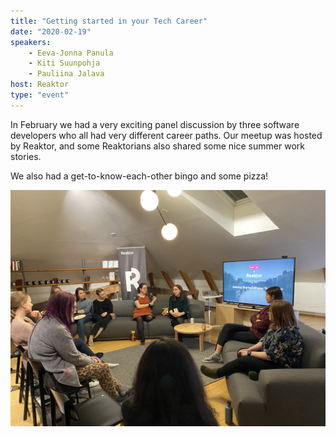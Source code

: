 ```yaml
---
title: "Getting started in your Tech Career"
date: "2020-02-19"
speakers:
    - Eeva-Jonna Panula
    - Kiti Suunpohja
    - Pauliina Jalava
host: Reaktor
type: "event"
---
```


In February we had a very exciting panel discussion by three software developers who all had very different career paths. Our meetup was hosted by Reaktor, and some Reaktorians also shared some nice summer work stories.

We also had a get-to-know-each-other bingo and some pizza!

![The panelists having a discussion.](careerpanel.jpg)